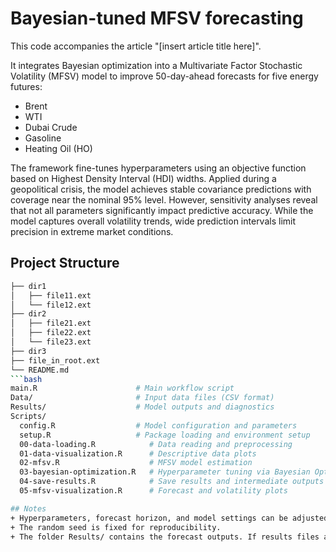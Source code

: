 # Bayesian-tuned MFSV forecasting
This code accompanies the article "[insert article title here]".

It integrates Bayesian optimization into a Multivariate Factor Stochastic Volatility (MFSV) model to improve 50-day-ahead forecasts for five energy futures:
+ Brent
+ WTI
+ Dubai Crude
+ Gasoline
+ Heating Oil (HO)

The framework fine-tunes hyperparameters using an objective function based on Highest Density Interval (HDI) widths. Applied during a geopolitical crisis, the model achieves stable covariance predictions with coverage near the nominal 95% level. However, sensitivity analyses reveal that not all parameters significantly impact predictive accuracy. While the model captures overall volatility trends, wide prediction intervals limit precision in extreme market conditions.


## Project Structure
```bash
├── dir1
│   ├── file11.ext
│   └── file12.ext
├── dir2
│   ├── file21.ext
│   ├── file22.ext
│   └── file23.ext
├── dir3
├── file_in_root.ext
└── README.md
```bash
main.R                      # Main workflow script  
Data/                       # Input data files (CSV format)  
Results/                    # Model outputs and diagnostics  
Scripts/  
  config.R                  # Model configuration and parameters  
  setup.R                   # Package loading and environment setup  
  00-data-loading.R            # Data reading and preprocessing  
  01-data-visualization.R      # Descriptive data plots  
  02-mfsv.R                    # MFSV model estimation  
  03-bayesian-optimization.R   # Hyperparameter tuning via Bayesian Optimization  
  04-save-results.R            # Save results and intermediate outputs  
  05-mfsv-visualization.R      # Forecast and volatility plots

## Notes
+ Hyperparameters, forecast horizon, and model settings can be adjusted in Scripts/config.R.
+ The random seed is fixed for reproducibility.
+ The folder Results/ contains the forecast outputs. If results files already exist, the scripts will load them automatically. If not, the model will generate and save them into this folder during execution. Do not delete the Results/ folder, even if it is currently empty.
